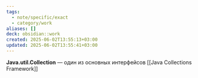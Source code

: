 ```yaml
---
tags:
  - note/specific/exact
  - category/work
aliases: []
deck: obsidian::work
created: 2025-06-02T13:55:13+03:00
updated: 2025-06-02T13:55:41+03:00
---
```


**Java.util.Collection**
—
один из основных интерфейсов [[Java Collections Framework]]
